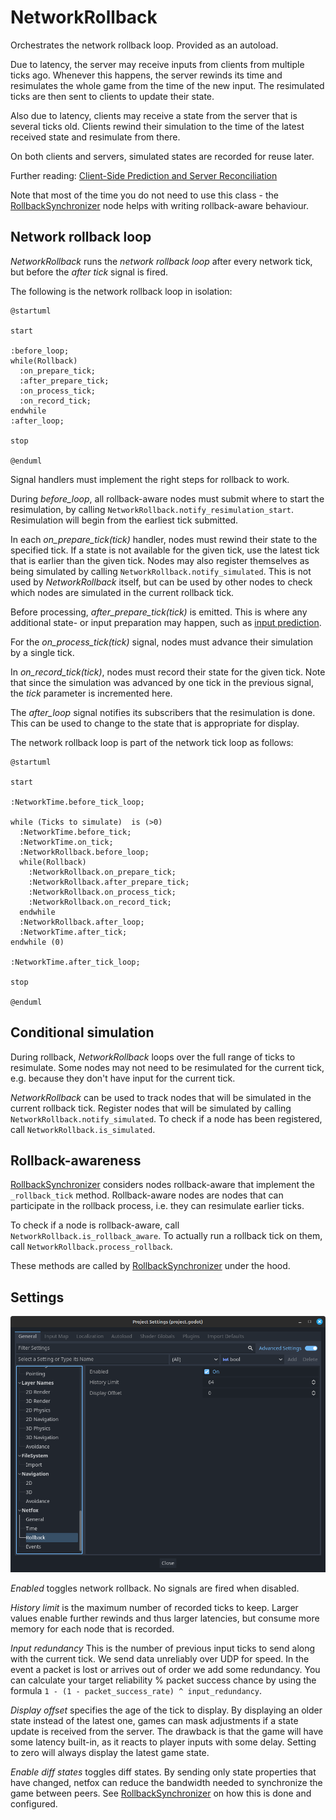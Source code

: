 # NetworkRollback

Orchestrates the network rollback loop. Provided as an autoload.

Due to latency, the server may receive inputs from clients from multiple ticks
ago. Whenever this happens, the server rewinds its time and resimulates the
whole game from the time of the new input. The resimulated ticks are then sent
to clients to update their state.

Also due to latency, clients may receive a state from the server that is
several ticks old. Clients rewind their simulation to the time of the latest
received state and resimulate from there.

On both clients and servers, simulated states are recorded for reuse later.

Further reading: [Client-Side Prediction and Server Reconciliation]

Note that most of the time you do not need to use this class - the
[RollbackSynchronizer] node helps with writing rollback-aware behaviour.

## Network rollback loop

*NetworkRollback* runs the *network rollback loop* after every network tick,
but before the *after tick* signal is fired.

The following is the network rollback loop in isolation:

```puml
@startuml

start

:before_loop;
while(Rollback)
  :on_prepare_tick;
  :after_prepare_tick;
  :on_process_tick;
  :on_record_tick;
endwhile
:after_loop;

stop

@enduml
```

Signal handlers must implement the right steps for rollback to work.

During *before_loop*, all rollback-aware nodes must submit where to start the
resimulation, by calling `NetworkRollback.notify_resimulation_start`.
Resimulation will begin from the earliest tick submitted.

In each *on_prepare_tick(tick)* handler, nodes must rewind their state to the
specified tick. If a state is not available for the given tick, use the latest
tick that is earlier than the given tick. Nodes may also register themselves as
being simulated by calling `NetworkRollback.notify_simulated`. This is not used
by *NetworkRollback* itself, but can be used by other nodes to check which
nodes are simulated in the current rollback tick.

Before processing, *after_prepare_tick(tick)* is emitted. This is where any
additional state- or input preparation may happen, such as [input prediction].

For the *on_process_tick(tick)* signal, nodes must advance their simulation by
a single tick.

In *on_record_tick(tick)*, nodes must record their state for the given tick.
Note that since the simulation was advanced by one tick in the previous signal,
the *tick* parameter is incremented here.

The *after_loop* signal notifies its subscribers that the resimulation is done.
This can be used to change to the state that is appropriate for display.

The network rollback loop is part of the network tick loop as follows:

```puml
@startuml

start

:NetworkTime.before_tick_loop;

while (Ticks to simulate)  is (>0)
  :NetworkTime.before_tick;
  :NetworkTime.on_tick;
  :NetworkRollback.before_loop;
  while(Rollback)
    :NetworkRollback.on_prepare_tick;
    :NetworkRollback.after_prepare_tick;
    :NetworkRollback.on_process_tick;
    :NetworkRollback.on_record_tick;
  endwhile
  :NetworkRollback.after_loop;
  :NetworkTime.after_tick;
endwhile (0)

:NetworkTime.after_tick_loop;

stop

@enduml
```

## Conditional simulation

During rollback, *NetworkRollback* loops over the full range of ticks to
resimulate. Some nodes may not need to be resimulated for the current tick,
e.g. because they don't have input for the current tick.

*NetworkRollback* can be used to track nodes that will be simulated in the
current rollback tick. Register nodes that will be simulated by calling
`NetworkRollback.notify_simulated`. To check if a node has been registered,
call `NetworkRollback.is_simulated`.

## Rollback-awareness

[RollbackSynchronizer] considers nodes rollback-aware that implement the
`_rollback_tick` method. Rollback-aware nodes are nodes that can participate in
the rollback process, i.e. they can resimulate earlier ticks.

To check if a node is rollback-aware, call `NetworkRollback.is_rollback_aware`.
To actually run a rollback tick on them, call
`NetworkRollback.process_rollback`.

These methods are called by [RollbackSynchronizer] under the hood.

## Settings

![Network rollback settings](../assets/network-rollback-settings.png)

*Enabled* toggles network rollback. No signals are fired when disabled.

*History limit* is the maximum number of recorded ticks to keep. Larger values
enable further rewinds and thus larger latencies, but consume more memory for
each node that is recorded.

*Input redundancy* This is the number of previous input ticks to send along with 
the current tick. We send data unreliably over UDP for speed. In the event a packet is
 lost or arrives out of order we add some redundancy. You can calculate your target
 reliability % packet success chance by using the formula 
 `1 - (1 - packet_success_rate) ^ input_redundancy`.

*Display offset* specifies the age of the tick to display. By displaying an
older state instead of the latest one, games can mask adjustments if a state
update is received from the server. The drawback is that the game will have
some latency built-in, as it reacts to player inputs with some delay. Setting
to zero will always display the latest game state.

*Enable diff states* toggles diff states. By sending only state properties that
have changed, netfox can reduce the bandwidth needed to synchronize the game
between peers. See [RollbackSynchronizer] on how this is done and configured.

[Client-Side Prediction and Server Reconciliation]: https://www.gabrielgambetta.com/client-side-prediction-server-reconciliation.html
[input prediction]: ../tutorials/predicting-input.md
[RollbackSynchronizer]: ../nodes/rollback-synchronizer.md
